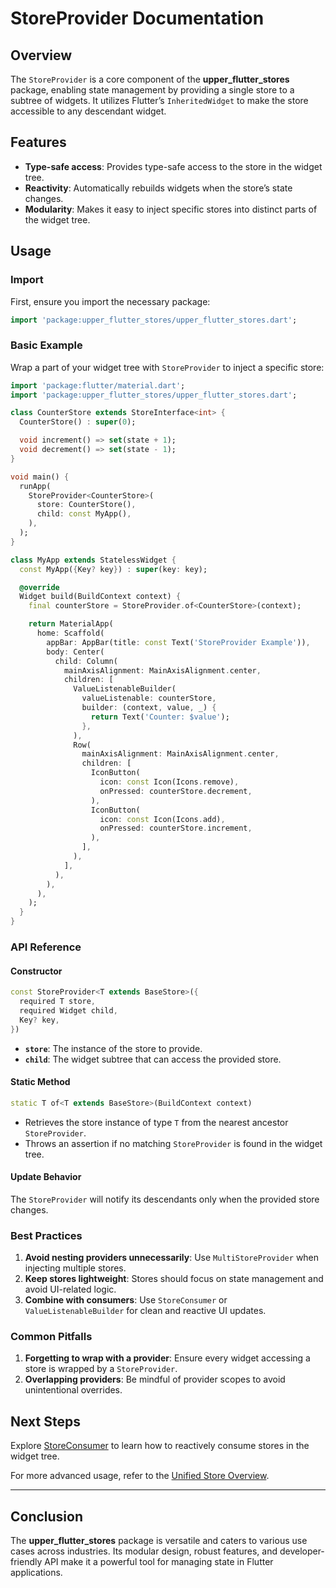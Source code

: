 # StoreProvider Documentation

## Overview

The `StoreProvider` is a core component of the **upper_flutter_stores** package, enabling state management by providing
a single store to a subtree of widgets. It utilizes Flutter’s `InheritedWidget` to make the store accessible to any
descendant widget.

## Features

- **Type-safe access**: Provides type-safe access to the store in the widget tree.
- **Reactivity**: Automatically rebuilds widgets when the store’s state changes.
- **Modularity**: Makes it easy to inject specific stores into distinct parts of the widget tree.

## Usage

### Import

First, ensure you import the necessary package:

```dart
import 'package:upper_flutter_stores/upper_flutter_stores.dart';
```

### Basic Example

Wrap a part of your widget tree with `StoreProvider` to inject a specific store:

```dart
import 'package:flutter/material.dart';
import 'package:upper_flutter_stores/upper_flutter_stores.dart';

class CounterStore extends StoreInterface<int> {
  CounterStore() : super(0);

  void increment() => set(state + 1);
  void decrement() => set(state - 1);
}

void main() {
  runApp(
    StoreProvider<CounterStore>(
      store: CounterStore(),
      child: const MyApp(),
    ),
  );
}

class MyApp extends StatelessWidget {
  const MyApp({Key? key}) : super(key: key);

  @override
  Widget build(BuildContext context) {
    final counterStore = StoreProvider.of<CounterStore>(context);

    return MaterialApp(
      home: Scaffold(
        appBar: AppBar(title: const Text('StoreProvider Example')),
        body: Center(
          child: Column(
            mainAxisAlignment: MainAxisAlignment.center,
            children: [
              ValueListenableBuilder(
                valueListenable: counterStore,
                builder: (context, value, _) {
                  return Text('Counter: $value');
                },
              ),
              Row(
                mainAxisAlignment: MainAxisAlignment.center,
                children: [
                  IconButton(
                    icon: const Icon(Icons.remove),
                    onPressed: counterStore.decrement,
                  ),
                  IconButton(
                    icon: const Icon(Icons.add),
                    onPressed: counterStore.increment,
                  ),
                ],
              ),
            ],
          ),
        ),
      ),
    );
  }
}
```

### API Reference

#### Constructor

```dart
const StoreProvider<T extends BaseStore>({
  required T store,
  required Widget child,
  Key? key,
})
```

- **`store`**: The instance of the store to provide.
- **`child`**: The widget subtree that can access the provided store.

#### Static Method

```dart
static T of<T extends BaseStore>(BuildContext context)
```

- Retrieves the store instance of type `T` from the nearest ancestor `StoreProvider`.
- Throws an assertion if no matching `StoreProvider` is found in the widget tree.

#### Update Behavior

The `StoreProvider` will notify its descendants only when the provided store changes.

### Best Practices

1. **Avoid nesting providers unnecessarily**:
   Use `MultiStoreProvider` when injecting multiple stores.
2. **Keep stores lightweight**:
   Stores should focus on state management and avoid UI-related logic.
3. **Combine with consumers**:
   Use `StoreConsumer` or `ValueListenableBuilder` for clean and reactive UI updates.

### Common Pitfalls

1. **Forgetting to wrap with a provider**:
   Ensure every widget accessing a store is wrapped by a `StoreProvider`.
2. **Overlapping providers**:
   Be mindful of provider scopes to avoid unintentional overrides.

## Next Steps

Explore [StoreConsumer](STORE_CONSUMER.md) to learn how to reactively consume stores in the widget tree.

For more advanced usage, refer to the [Unified Store Overview](README.md).

---

## Conclusion

The **upper_flutter_stores** package is versatile and caters to various use cases across industries. Its modular design,
robust features, and developer-friendly API make it a powerful tool for managing state in Flutter applications.